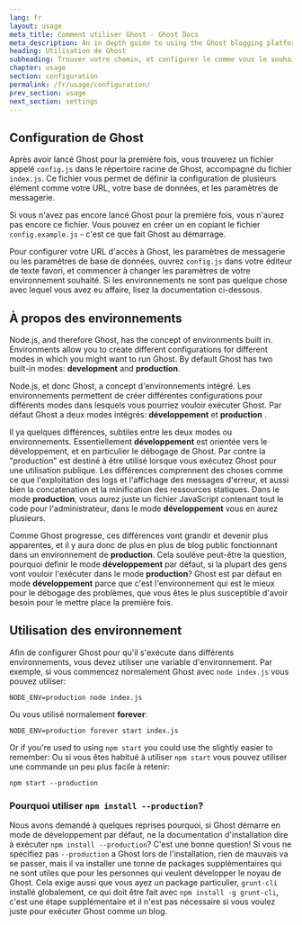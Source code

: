 ```yaml
---
lang: fr
layout: usage
meta_title: Comment utiliser Ghost - Ghost Docs
meta_description: An in depth guide to using the Ghost blogging platform. Got Ghost but not sure how to get going? Start here!
heading: Utilisation de Ghost
subheading: Trouver votre chemin, et configurer le comme vous le souhaitez
chapter: usage
section: configuration
permalink: /fr/usage/configuration/
prev_section: usage
next_section: settings
---
```



## Configuration de Ghost <a id="configuration"></a>

Après avoir lancé Ghost pour la première fois, vous trouverez un fichier appelé `config.js` dans le répertoire racine de Ghost, accompagné du fichier `index.js`. Ce fichier vous permet de définir la configuration de plusieurs élément comme votre URL, votre base de données, et les paramètres de messagerie.

Si vous n'avez pas encore lancé Ghost pour la première fois, vous n'aurez pas encore ce fichier. Vous pouvez en créer un en copiant le fichier `config.example.js` - c'est ce que fait Ghost au démarrage.

Pour configurer votre URL d'accès à Ghost, les paramètres de messagerie ou les paramètres de base de données, ouvrez `config.js` dans votre éditeur de texte favori, et commencer à changer les paramètres de votre environnement souhaité. Si les environnements ne sont pas quelque chose avec lequel vous avez eu affaire, lisez la documentation ci-dessous.

## À propos des environnements <a id="environments"></a>

Node.js, and therefore Ghost, has the concept of environments built in. Environments allow you to create different configurations for different modes in which you might want to run Ghost. By default Ghost has two built-in modes: **development** and **production**.

Node.js, et donc Ghost, a concept d'environnements intégré. Les environnements permettent de créer différentes configurations pour différents modes dans lesquels vous pourriez vouloir exécuter Ghost. Par défaut Ghost a deux modes intégrés: **développement** et **production** .

Il ya quelques différences, subtiles entre les deux modes ou environnements. Essentiellement **développement**  est orientée vers le développement, et en particulier le débogage de Ghost. Par contre la "production" est destiné à être utilisé lorsque vous exécutez Ghost pour une utilisation publique. Les différences comprennent des choses comme ce que l'exploitation des logs et l'affichage des messages d'erreur, et aussi bien la concatenation et la minification des ressources  statiques. Dans le mode  **production**, vous aurez juste un fichier JavaScript contenant tout le code pour l'administrateur, dans le mode **développement** vous en aurez plusieurs.

Comme Ghost progresse, ces différences vont grandir et devenir plus apparentes, et il y aura donc de plus en plus de blog public fonctionnant dans un environnement de  **production**. Cela soulève peut-être la question, pourquoi definir le mode **développement** par défaut, si la plupart des gens vont vouloir l'exécuter dans le mode **production**? Ghost est par défaut en mode  **développement**  parce que c'est l'environnement qui est le mieux pour le débogage des problèmes, que vous êtes le plus susceptible d'avoir besoin pour le mettre place la première fois.

##  Utilisation des environnement <a id="using-env"></a>

Afin de configurer Ghost pour qu'il s'exécute dans différents environnements, vous devez utiliser une variable d'environnement. Par exemple, si vous commencez normalement Ghost avec `node index.js` vous pouvez utiliser:

`NODE_ENV=production node index.js`

Ou vous utilisé normalement **forever**:

`NODE_ENV=production forever start index.js`

Or if you're used to using `npm start` you could use the slightly easier to remember:
Ou si vous êtes habitué à utiliser `npm start` vous pouvez utiliser une commande un peu plus facile à retenir:

`npm start --production`

### Pourquoi utiliser `npm install --production`?

Nous avons demandé à quelques reprises pourquoi, si Ghost démarre en mode de développement par défaut, ne la documentation d'installation dire à exécuter `npm install --production`? C'est une bonne question! Si vous ne spécifiez pas `--production` a Ghost lors de l'installation, rien de mauvais va se passer, mais il va installer une tonne de packages supplémentaires qui ne sont utiles que pour les personnes qui veulent développer le noyau de Ghost. Cela exige aussi que vous ayez un package particulier, `grunt-cli` installé globalement, ce qui doit être fait avec `npm install -g grunt-cli`, c'est une étape supplémentaire et il n'est pas nécessaire si vous voulez juste pour exécuter Ghost comme un blog.

